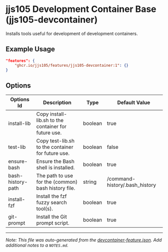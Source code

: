 
# jjs105 Development Container Base (jjs105-devcontainer)

Installs tools useful for development of development containers.

## Example Usage

```json
"features": {
    "ghcr.io/jjs105/features/jjs105-devcontainer:1": {}
}
```

## Options

| Options Id | Description | Type | Default Value |
|-----|-----|-----|-----|
| install-lib | Copy install-lib.sh to the container for future use. | boolean | true |
| test-lib | Copy test-lib.sh to the container for future use. | boolean | false |
| ensure-bash | Ensure the Bash shell is installed. | boolean | true |
| bash-history-path | The path to use for the (common) bash history file. | string | /command-history/.bash_history |
| install-fzf | Install the fzf fuzzy search tool(s). | boolean | true |
| git-prompt | Install the Git prompt script. | boolean | true |



---

_Note: This file was auto-generated from the [devcontainer-feature.json](devcontainer-feature.json).  Add additional notes to a `NOTES.md`._
